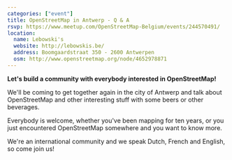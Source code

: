 ```yaml
---
categories: ["event"]
title: OpenStreetMap in Antwerp - Q & A
rsvp: https://www.meetup.com/OpenStreetMap-Belgium/events/244570491/
location:
  name: Lebowski's
  website: http://lebowskis.be/
  address: Boomgaardstraat 350 - 2600 Antwerpen
  osm: http://www.openstreetmap.org/node/4652978871
---
```


**Let's build a community with everybody interested in OpenStreetMap!**

We'll be coming to get together again in the city of Antwerp and talk about OpenStreetMap and other interesting stuff with some beers or other beverages.

Everybody is welcome, whether you've been mapping for ten years, or you just encountered OpenStreetMap somewhere and you want to know more.

We're an international community and we speak Dutch, French and English, so come join us!
